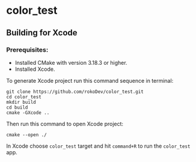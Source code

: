 # color_test

## Building for Xcode

### Prerequisites:
 - Installed CMake with version 3.18.3 or higher.
 - Installed Xcode.

To generate Xcode project run this command sequence in terminal:
```
git clone https://github.com/rokoDev/color_test.git
cd color_test
mkdir build
cd build
cmake -GXcode ..
```

Then run this command to open Xcode project:
```
cmake --open ./
```

In Xcode choose `color_test` target and hit `command+R` to run the `color_test` app.